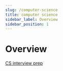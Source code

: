 ```yaml
---
slug: /computer-science
title: computer science
sidebar_label: Overview
sidebar_position: 1
---
```


# Overview

[CS interview prep](https://github.com/jwasham/coding-interview-university)

